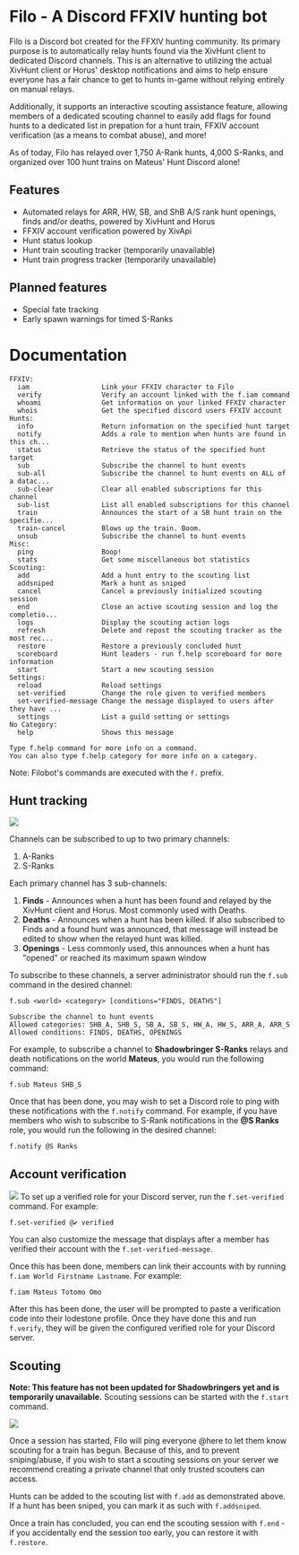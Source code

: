 # Filo - A Discord FFXIV hunting bot

Filo is a Discord bot created for the FFXIV hunting community. Its primary purpose is to automatically relay hunts found via the XivHunt client to dedicated Discord channels. This is an alternative to utilizing the actual XivHunt client or Horus' desktop notifications and aims to help ensure everyone has a fair chance to get to hunts in-game without relying entirely on manual relays.

Additionally, it supports an interactive scouting assistance feature, allowing members of a dedicated scouting channel to easily add flags for found hunts to a dedicated list in prepation for a hunt train, FFXIV account verification (as a means to combat abuse), and more!

As of today, Filo has relayed over 1,750 A-Rank hunts, 4,000 S-Ranks, and organized over 100 hunt trains on Mateus' Hunt Discord alone!

## Features
* Automated relays for ARR, HW, SB, and ShB A/S rank hunt openings, finds and/or deaths, powered by XivHunt and Horus
* FFXIV account verification powered by XivApi
* Hunt status lookup
* Hunt train scouting tracker (temporarily unavailable)
* Hunt train progress tracker (temporarily unavailable)

## Planned features
* Special fate tracking
* Early spawn warnings for timed S-Ranks


# Documentation
```
FFXIV:
  iam                  Link your FFXIV character to Filo
  verify               Verify an account linked with the f.iam command
  whoami               Get information on your linked FFXIV character
  whois                Get the specified discord users FFXIV account
Hunts:
  info                 Return information on the specified hunt target
  notify               Adds a role to mention when hunts are found in this ch...
  status               Retrieve the status of the specified hunt target
  sub                  Subscribe the channel to hunt events
  sub-all              Subscribe the channel to hunt events on ALL of a datac...
  sub-clear            Clear all enabled subscriptions for this channel
  sub-list             List all enabled subscriptions for this channel
  train                Announces the start of a SB hunt train on the specifie...
  train-cancel         Blows up the train. Boom.
  unsub                Subscribe the channel to hunt events
Misc:
  ping                 Boop!
  stats                Get some miscellaneous bot statistics
Scouting:
  add                  Add a hunt entry to the scouting list
  addsniped            Mark a hunt as sniped
  cancel               Cancel a previously initialized scouting session
  end                  Close an active scouting session and log the completio...
  logs                 Display the scouting action logs
  refresh              Delete and repost the scouting tracker as the most rec...
  restore              Restore a previously concluded hunt
  scoreboard           Hunt leaders - run f.help scoreboard for more information
  start                Start a new scouting session
Settings:
  reload               Reload settings
  set-verified         Change the role given to verified members
  set-verified-message Change the message displayed to users after they have ...
  settings             List a guild setting or settings
​No Category:
  help                 Shows this message
  
Type f.help command for more info on a command.
You can also type f.help category for more info on a category.
```
Note: Filobot's commands are executed with the `f.` prefix.


## Hunt tracking
![](https://i.imgur.com/UuQm5FI.png)

Channels can be subscribed to up to two primary channels:
1. A-Ranks
2. S-Ranks

Each primary channel has 3 sub-channels:
1. **Finds** - Announces when a hunt has been found and relayed by the XivHunt client and Horus. Most commonly used with Deaths.
2. **Deaths** - Announces when a hunt has been killed. If also subscribed to Finds and a found hunt was announced, that message will instead be edited to show when the relayed hunt was killed.
3. **Openings** - Less commonly used, this announces when a hunt has "opened" or reached its maximum spawn window

To subscribe to these channels, a server administrator should run the `f.sub` command in the desired channel:
```
f.sub <world> <category> [conditions="FINDS, DEATHS"]

Subscribe the channel to hunt events
Allowed categories: SHB_A, SHB_S, SB_A, SB_S, HW_A, HW_S, ARR_A, ARR_S
Allowed conditions: FINDS, DEATHS, OPENINGS
```

For example, to subscribe a channel to **Shadowbringer S-Ranks** relays and death notifications on the world **Mateus**, you would run the following command:

`f.sub Mateus SHB_S`

Once that has been done, you may wish to set a Discord role to ping with these notifications with the `f.notify` command. For example, if you have members who wish to subscribe to S-Rank notifications in the **@S Ranks** role, you would run the following in the desired channel:

`f.notify @S Ranks`


## Account verification
![](https://i.imgur.com/yABYCKA.png)
To set up a verified role for your Discord server, run the `f.set-verified` command. For example:

`f.set-verified @✔️ verified`

You can also customize the message that displays after a member has verified their account with the `f.set-verified-message`.

Once this has been done, members can link their accounts with by running `f.iam World Firstname Lastname`. For example:

`f.iam Mateus Totomo Omo`

After this has been done, the user will be prompted to paste a verification code into their lodestone profile. Once they have done this and run `f.verify`, they will be given the configured verified role for your Discord server.

## Scouting
**Note: This feature has not been updated for Shadowbringers yet and is temporarily unavailable.**
Scouting sessions can be started with the `f.start` command.

![](https://i.imgur.com/gMKWTXj.png)

Once a session has started, Filo will ping everyone @here to let them know scouting for a train has begun. Because of this, and to prevent sniping/abuse, if you wish to start a scouting sessions on your server we recommend creating a private channel that only trusted scouters can access.

Hunts can be added to the scouting list with `f.add` as demonstrated above. If a hunt has been sniped, you can mark it as such with `f.addsniped`.

Once a train has concluded, you can end the scouting session with `f.end` - if you accidentally end the session too early, you can restore it with `f.restore`.